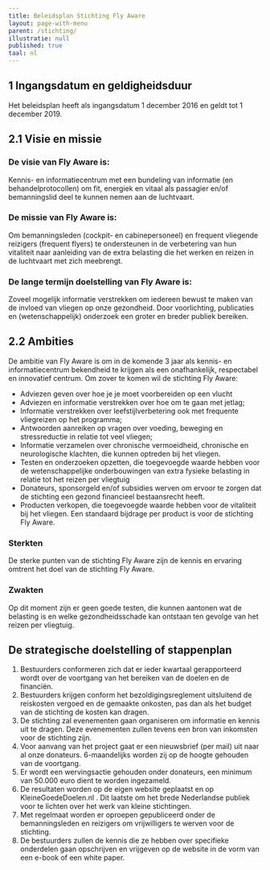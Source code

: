 ```yaml
---
title: Beleidsplan Stichting Fly Aware
layout: page-with-menu
parent: /stichting/
illustratie: null
published: true
taal: nl
---
```


## 1 Ingangsdatum en geldigheidsduur

Het beleidsplan heeft als ingangsdatum 1 december 2016 en geldt tot 1 december 2019.

## 2.1 Visie en missie
  
### De visie van Fly Aware is:

Kennis- en informatiecentrum met een bundeling van informatie (en behandelprotocollen) om fit, energiek en vitaal als passagier en/of bemanningslid deel te kunnen nemen aan de luchtvaart.

### De missie van Fly Aware is:

Om bemanningsleden (cockpit- en cabinepersoneel) en frequent vliegende reizigers (frequent flyers)  te ondersteunen in de verbetering van hun vitaliteit naar aanleiding van de extra belasting die het werken en reizen in de luchtvaart met zich meebrengt.

### De lange termijn doelstelling van Fly Aware is:

Zoveel mogelijk informatie verstrekken om iedereen bewust te maken van de invloed van vliegen op onze gezondheid. Door voorlichting, publicaties en (wetenschappelijk) onderzoek een groter en breder publiek bereiken.

## 2.2 Ambities

De ambitie van Fly Aware is om in de komende 3 jaar als kennis- en informatiecentrum bekendheid te krijgen als een onafhankelijk, respectabel en innovatief centrum. Om zover te komen wil de stichting Fly Aware:

- Adviezen geven over hoe je je moet voorbereiden op een vlucht
- Adviezen en informatie verstrekken over hoe om te gaan met jetlag;
- Informatie verstrekken over leefstijlverbetering ook met frequente vliegreizen op het programma;
- Antwoorden aanreiken op vragen over voeding, beweging en stressreductie in relatie tot veel vliegen;
- Informatie verzamelen over chronische vermoeidheid, chronische en neurologische klachten, die kunnen optreden bij het vliegen. 
- Testen en onderzoeken opzetten, die toegevoegde waarde hebben voor de  wetenschappelijke onderbouwingen van extra fysieke belasting in relatie tot het reizen per vliegtuig
- Donateurs, sponsorgeld en/of subsidies werven om ervoor te zorgen dat de stichting een gezond financieel bestaansrecht heeft.
- Producten verkopen, die toegevoegde waarde hebben voor de vitaliteit bij het vliegen. Een standaard bijdrage per product is voor de stichting Fly Aware.

### Sterkten

De sterke punten van de stichting Fly Aware zijn de kennis en ervaring omtrent het doel van de stichting Fly Aware. 

### Zwakten

Op dit moment zijn er geen goede testen, die kunnen aantonen wat de belasting is en welke gezondheidsschade kan ontstaan ten gevolge van het reizen per vliegtuig.

## De strategische doelstelling of stappenplan

1. Bestuurders conformeren zich dat er ieder kwartaal gerapporteerd wordt over de voortgang van het bereiken van de doelen en de financiën.
1. Bestuurders krijgen conform het bezoldigingsreglement uitsluitend de reiskosten vergoed en de gemaakte onkosten, pas dan als het budget van de stichting de kosten kan dragen.
1. De stichting zal evenementen gaan organiseren om informatie en kennis uit te dragen. Deze evenementen zullen tevens een bron van inkomsten voor de stichting zijn.
1. Voor aanvang van het project gaat er een nieuwsbrief (per mail) uit naar al onze donateurs. 6-maandelijks worden zij op de hoogte gehouden van de voortgang.
1. Er wordt een wervingsactie gehouden onder donateurs, een minimum van 50.000 euro dient te worden ingezameld.
1. De resultaten worden op de eigen website geplaatst en op KleineGoedeDoelen.nl . Dit laatste om het brede Nederlandse publiek voor te lichten over het werk van kleine stichtingen.
1. Met regelmaat worden er oproepen gepubliceerd onder de bemanningsleden en reizigers om vrijwilligers te werven voor de stichting. 
1. De bestuurders zullen de kennis die ze hebben over specifieke onderdelen gaan opschrijven en vrijgeven op de website in de vorm van een e-book of een white paper.
